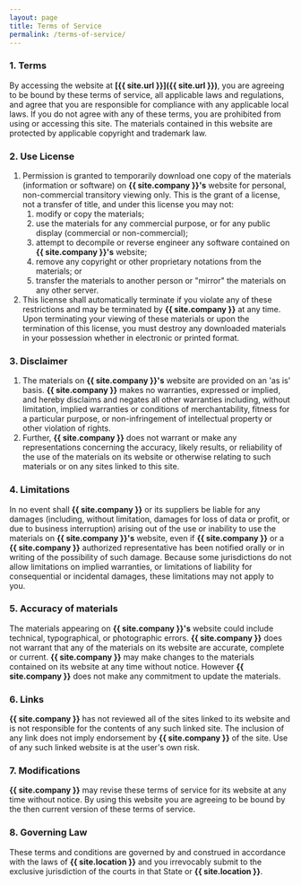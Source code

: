 ```yaml
---
layout: page
title: Terms of Service
permalink: /terms-of-service/
---
```

### 1\. Terms

By accessing the website at **[{{ site.url }}]({{ site.url }})**, you are agreeing to be bound by these terms of service, all applicable laws and regulations, and agree that you are responsible for compliance with any applicable local laws. If you do not agree with any of these terms, you are prohibited from using or accessing this site. The materials contained in this website are protected by applicable copyright and trademark law.

### 2\. Use License

1.  Permission is granted to temporarily download one copy of the materials (information or software) on **{{ site.company }}'s** website for personal, non-commercial transitory viewing only. This is the grant of a license, not a transfer of title, and under this license you may not:
    1.  modify or copy the materials;
    2.  use the materials for any commercial purpose, or for any public display (commercial or non-commercial);
    3.  attempt to decompile or reverse engineer any software contained on **{{ site.company }}'s** website;
    4.  remove any copyright or other proprietary notations from the materials; or
    5.  transfer the materials to another person or "mirror" the materials on any other server.
2.  This license shall automatically terminate if you violate any of these restrictions and may be terminated by **{{ site.company }}** at any time. Upon terminating your viewing of these materials or upon the termination of this license, you must destroy any downloaded materials in your possession whether in electronic or printed format.

### 3\. Disclaimer

1.  The materials on **{{ site.company }}'s** website are provided on an 'as is' basis. **{{ site.company }}** makes no warranties, expressed or implied, and hereby disclaims and negates all other warranties including, without limitation, implied warranties or conditions of merchantability, fitness for a particular purpose, or non-infringement of intellectual property or other violation of rights.
2.  Further, **{{ site.company }}** does not warrant or make any representations concerning the accuracy, likely results, or reliability of the use of the materials on its website or otherwise relating to such materials or on any sites linked to this site.

### 4\. Limitations

In no event shall **{{ site.company }}** or its suppliers be liable for any damages (including, without limitation, damages for loss of data or profit, or due to business interruption) arising out of the use or inability to use the materials on **{{ site.company }}'s** website, even if **{{ site.company }}** or a **{{ site.company }}** authorized representative has been notified orally or in writing of the possibility of such damage. Because some jurisdictions do not allow limitations on implied warranties, or limitations of liability for consequential or incidental damages, these limitations may not apply to you.

### 5\. Accuracy of materials

The materials appearing on **{{ site.company }}'s** website could include technical, typographical, or photographic errors. **{{ site.company }}** does not warrant that any of the materials on its website are accurate, complete or current. **{{ site.company }}** may make changes to the materials contained on its website at any time without notice. However **{{ site.company }}** does not make any commitment to update the materials.

### 6\. Links

**{{ site.company }}** has not reviewed all of the sites linked to its website and is not responsible for the contents of any such linked site. The inclusion of any link does not imply endorsement by **{{ site.company }}** of the site. Use of any such linked website is at the user's own risk.

### 7\. Modifications

**{{ site.company }}** may revise these terms of service for its website at any time without notice. By using this website you are agreeing to be bound by the then current version of these terms of service.

### 8\. Governing Law

These terms and conditions are governed by and construed in accordance with the laws of **{{ site.location }}** and you irrevocably submit to the exclusive jurisdiction of the courts in that State or **{{ site.location }}**.